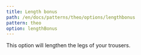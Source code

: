 ```yaml
---
title: Length bonus
path: /en/docs/patterns/theo/options/lengthbonus
pattern: theo
option: lengthBonus
---
```


This option will lengthen the legs of your trousers.
